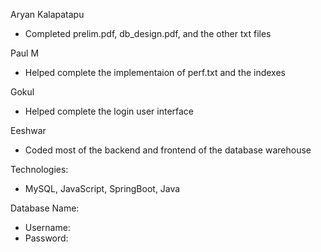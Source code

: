 Aryan Kalapatapu
- Completed prelim.pdf, db_design.pdf, and the other txt files

Paul M
- Helped complete the implementaion of perf.txt and the indexes

Gokul
- Helped complete the login user interface

Eeshwar
- Coded most of the backend and frontend of the database warehouse

Technologies:
- MySQL, JavaScript, SpringBoot, Java

Database Name: 
- Username:
- Password: 
